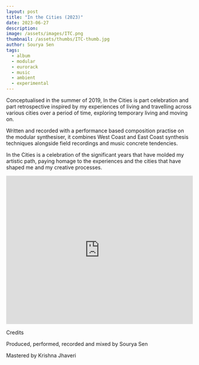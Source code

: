 ```yaml
---
layout: post
title: "In the Cities (2023)"
date: 2023-06-27
description:
image: /assets/images/ITC.png
thumbnail: /assets/thumbs/ITC-thumb.jpg
author: Sourya Sen
tags:
  - album
  - modular
  - eurorack
  - music
  - ambient
  - experimental
---
```


Conceptualised in the summer of 2019, In the Cities is part celebration and part retrospective inspired by my experiences of living and travelling across various cities over a period of time, exploring temporary living and moving on. 

Written and recorded with a performance based composition practise on the modular synthesiser, it combines West Coast and East Coast synthesis techniques alongside field recordings and music concrete tendencies. 

In the Cities is a celebration of the significant years that have molded my artistic path, paying homage to the experiences and the cities that have shaped me and my creative processes.

<iframe style="border: 0; align: center; width: 100%; height: 400px;" src="https://bandcamp.com/EmbeddedPlayer/album=2242427289/size=large/bgcol=ffffff/linkcol=0687f5/artwork=small/transparent=true/" seamless><a href="https://souryas.bandcamp.com/album/in-the-cities">In the Cities by Sourya Sen</a></iframe>

Credits

Produced, performed, recorded and mixed by Sourya Sen 

Mastered by Krishna Jhaveri